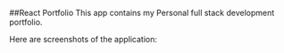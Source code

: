 ##React Portfolio
This app contains my Personal full stack development portfolio.

Here are screenshots of the application: